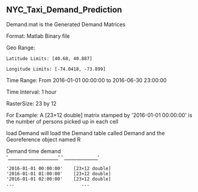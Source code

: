 ## NYC_Taxi_Demand_Prediction

  Demand.mat is the Generated Demand Matrices
  
  Format: Matlab Binary file
  
  Geo Range: 
    
    Latitude Limits: [40.68, 40.887]
    
    Longitude Limits: [-74.0418, -73.899]
  
  Time Range: From 2016-01-01 00:00:00 to 2016-06-30 23:00:00
 
  Time Interval: 1 hour
  
  RasterSize: 23 by 12

  For Example:  A [23×12 double] matrix stamped by '2016-01-01 00:00:00' is the number of persons picked up in each cell

  load Demand will load the Demand table called Demand and the Georeference object named R

Demand
            time                 demand    
    '_____________________'   ' ______________'

    '2016-01-01 00:00:00'    [23×12 double]
    '2016-01-01 01:00:00'    [23×12 double]
    '2016-01-01 02:00:00'    [23×12 double]
	...							...

